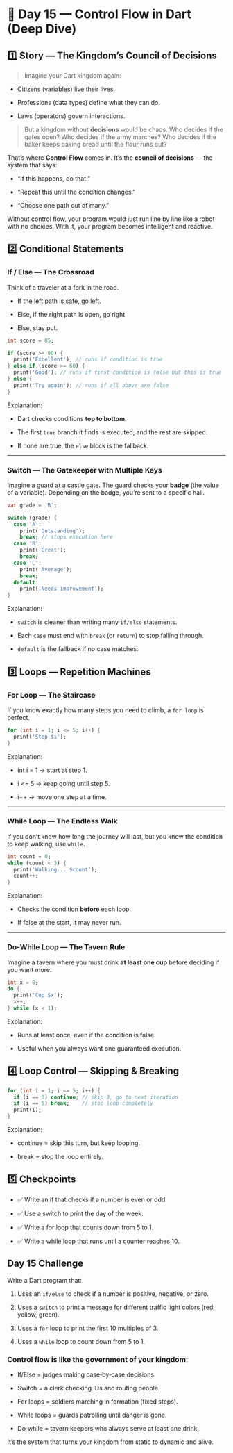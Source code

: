 # 🎯 Day 15 — Control Flow in Dart (Deep Dive)
## 1️⃣ Story — The Kingdom’s Council of Decisions
>Imagine your Dart kingdom again:

- Citizens (variables) live their lives.

- Professions (data types) define what they can do.

- Laws (operators) govern interactions.

>But a kingdom without __decisions__ would be chaos. Who decides if the gates open? Who decides if the army marches? Who decides if the baker keeps baking bread until the flour runs out?

That’s where **Control Flow** comes in. It’s the __council of decisions__ — the system that says:

- “If this happens, do that.”

- “Repeat this until the condition changes.”

- “Choose one path out of many.”

Without control flow, your program would just run line by line like a robot with no choices. With it, your program becomes intelligent and reactive.

## 2️⃣ Conditional Statements
### If / Else — The Crossroad
Think of a traveler at a fork in the road.

- If the left path is safe, go left.

- Else, if the right path is open, go right.

- Else, stay put.
```dart 
int score = 85;

if (score >= 90) {
  print('Excellent'); // runs if condition is true
} else if (score >= 60) {
  print('Good'); // runs if first condition is false but this is true
} else {
  print('Try again'); // runs if all above are false
}
```
 Explanation:

- Dart checks conditions __top to bottom__.

- The first `true` branch it finds is executed, and the rest are skipped.

- If none are true, the `else` block is the fallback.
--- 
### Switch — The Gatekeeper with Multiple Keys
Imagine a guard at a castle gate. The guard checks your **badge** (the value of a variable). Depending on the badge, you’re sent to a specific hall.
```dart 
var grade = 'B';

switch (grade) {
  case 'A':
    print('Outstanding');
    break; // stops execution here
  case 'B':
    print('Great');
    break;
  case 'C':
    print('Average');
    break;
  default:
    print('Needs improvement');
}
```
Explanation:

- `switch` is cleaner than writing many `if/else` statements.

- Each `case` must end with `break` (or `return`) to stop falling through.

- `default` is the fallback if no case matches.

## 3️⃣ Loops — Repetition Machines
### For Loop — The Staircase
If you know exactly how many steps you need to climb, a ``for loop`` is perfect.
```dart 
for (int i = 1; i <= 5; i++) {
  print('Step $i');
}
```
Explanation:

- int i = 1 → start at step 1.

- i <= 5 → keep going until step 5.

- i++ → move one step at a time.
---
### While Loop — The Endless Walk
If you don’t know how long the journey will last, but you know the condition to keep walking, use `while`.
```dart 
int count = 0;
while (count < 3) {
  print('Walking... $count');
  count++;
}
```
Explanation:

- Checks the condition **before** each loop.

- If false at the start, it may never run.
---
### Do‑While Loop — The Tavern Rule
Imagine a tavern where you must drink **at least one cup** before deciding if you want more.
```dart 
int x = 0;
do {
  print('Cup $x');
  x++;
} while (x < 1);
```
Explanation:

- Runs at least once, even if the condition is false.

- Useful when you always want one guaranteed execution.

## 4️⃣ Loop Control — Skipping & Breaking
``` dart 
for (int i = 1; i <= 5; i++) {
  if (i == 3) continue; // skip 3, go to next iteration
  if (i == 5) break;    // stop loop completely
  print(i);
}
```
Explanation:

- continue = skip this turn, but keep looping.

- break = stop the loop entirely.

## 5️⃣ Checkpoints
- ✅ Write an if that checks if a number is even or odd.

- ✅ Use a switch to print the day of the week.

- ✅ Write a for loop that counts down from 5 to 1.

- ✅ Write a while loop that runs until a counter reaches 10.

## Day 15 Challenge
Write a Dart program that:

1. Uses an `if/else` to check if a number is positive, negative, or zero.

2. Uses a `switch` to print a message for different traffic light colors (red, yellow, green).

3. Uses a `for` loop to print the first 10 multiples of 3.

4. Uses a `while` loop to count down from 5 to 1.

### Control flow is like the government of your kingdom:

- If/Else = judges making case‑by‑case decisions.

- Switch = a clerk checking IDs and routing people.

- For loops = soldiers marching in formation (fixed steps).

- While loops = guards patrolling until danger is gone.

 - Do‑while = tavern keepers who always serve at least one drink.

It’s the system that turns your kingdom from static to dynamic and alive.
